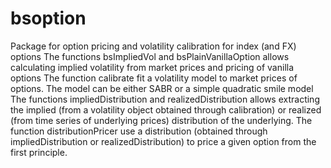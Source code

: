 # bsoption
Package for option pricing and volatility calibration for index (and FX) options
The functions bsImpliedVol and bsPlainVanillaOption allows calculating implied volatility from market prices and pricing of vanilla options
The function calibrate fit a volatility model to market prices of options. The model can be either SABR or a simple quadratic smile model
The functions impliedDistribution and realizedDistribution allows extracting the implied (from a volatility object obtained through 
calibration) or realized (from time series of underlying prices) distribution of the underlying.
The function distributionPricer use a distribution (obtained through impliedDistribution or realizedDistribution) to price a given option
from the first principle.
